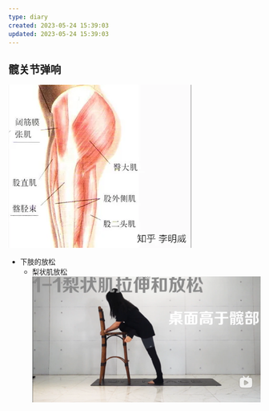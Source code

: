 ```yaml
---
type: diary
created: 2023-05-24 15:39:03
updated: 2023-05-24 15:39:03
---
```


## 髋关节弹响

![](附件/image/2023-05-24_image_1.png)

- 下肢的放松
    - 梨状肌放松
      ![](附件/image/2023-05-24_image_2.png)
